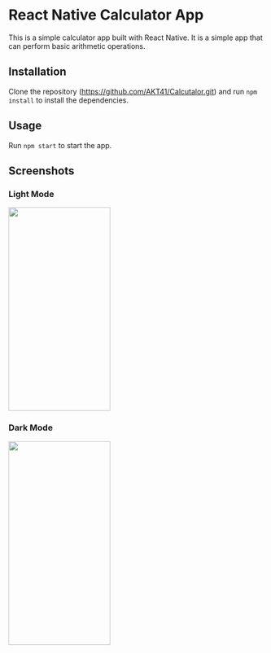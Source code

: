 <h1 align:center> React Native Calculator App</h1>

This is a simple calculator app built with React Native. It is a simple app that can perform basic arithmetic operations.

## Installation

Clone the repository (https://github.com/AKT41/Calcutalor.git) and run `npm install` to install the dependencies.

## Usage

Run `npm start` to start the app.

## Screenshots

### Light Mode

<img src="https://user-images.githubusercontent.com/109578564/218256373-47724aac-cb7e-4b16-b484-e38639b44d51.jpg" width="200" height="400"/>

### Dark Mode

<img src="https://user-images.githubusercontent.com/109578564/218256375-57062cf5-2916-4521-8199-b1c3f9c3b82c.jpg" width="200" height="400"/>

